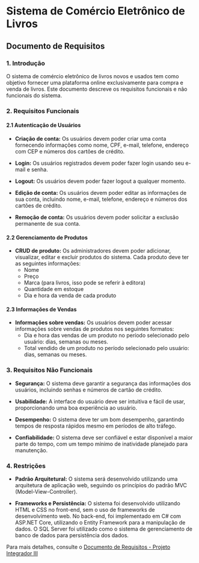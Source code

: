 # Sistema de Comércio Eletrônico de Livros

## Documento de Requisitos

### 1. Introdução

O sistema de comércio eletrônico de livros novos e usados tem como objetivo fornecer uma plataforma online exclusivamente para compra e venda de livros. Este documento descreve os requisitos funcionais e não funcionais do sistema.

### 2. Requisitos Funcionais

#### 2.1 Autenticação de Usuários

- **Criação de conta:**
  Os usuários devem poder criar uma conta fornecendo informações como nome, CPF, e-mail, telefone, endereço com CEP e números dos cartões de crédito.

- **Login:**
  Os usuários registrados devem poder fazer login usando seu e-mail e senha.

- **Logout:**
  Os usuários devem poder fazer logout a qualquer momento.

- **Edição de conta:**
  Os usuários devem poder editar as informações de sua conta, incluindo nome, e-mail, telefone, endereço e números dos cartões de crédito.

- **Remoção de conta:**
  Os usuários devem poder solicitar a exclusão permanente de sua conta.

#### 2.2 Gerenciamento de Produtos

- **CRUD de produto:**
  Os administradores devem poder adicionar, visualizar, editar e excluir produtos do sistema.
  Cada produto deve ter as seguintes informações:
  - Nome
  - Preço
  - Marca (para livros, isso pode se referir à editora)
  - Quantidade em estoque
  - Dia e hora da venda de cada produto

#### 2.3 Informações de Vendas

- **Informações sobre vendas:**
  Os usuários devem poder acessar informações sobre vendas de produtos nos seguintes formatos:
  - Dia e hora das vendas de um produto no período selecionado pelo usuário: dias, semanas ou meses.
  - Total vendido de um produto no período selecionado pelo usuário: dias, semanas ou meses.

### 3. Requisitos Não Funcionais

- **Segurança:**
  O sistema deve garantir a segurança das informações dos usuários, incluindo senhas e números de cartão de crédito.

- **Usabilidade:**
  A interface do usuário deve ser intuitiva e fácil de usar, proporcionando uma boa experiência ao usuário.

- **Desempenho:**
  O sistema deve ter um bom desempenho, garantindo tempos de resposta rápidos mesmo em períodos de alto tráfego.

- **Confiabilidade:**
  O sistema deve ser confiável e estar disponível a maior parte do tempo, com um tempo mínimo de inatividade planejado para manutenção.

### 4. Restrições

- **Padrão Arquitetural:** 
O sistema será desenvolvido utilizando uma arquitetura de aplicação web, seguindo os princípios do padrão MVC (Model-View-Controller).
  
- **Frameworks e Persistência:** 
O sistema foi desenvolvido utilizando HTML e CSS no front-end, sem o uso de frameworks de desenvolvimento web. No back-end, foi implementado em C# com ASP.NET Core, utilizando o Entity Framework para a manipulação de dados. O SQL Server foi utilizado como o sistema de gerenciamento de banco de dados para persistência dos dados.

Para mais detalhes, consulte o [Documento de Requisitos - Projeto Integrador III](https://docs.google.com/document/d/1D7Bxuh2fgGddgJQnTyjALp0L_)
